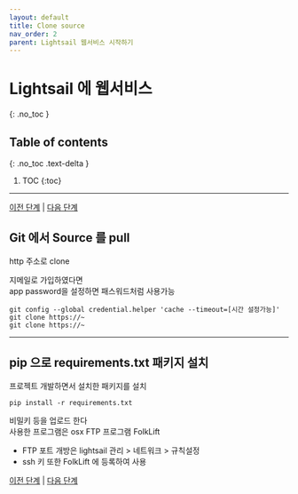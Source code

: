 ```yaml
---
layout: default
title: Clone source
nav_order: 2
parent: Lightsail 웹서비스 시작하기
---
```


# Lightsail 에 웹서비스
{: .no_toc }

## Table of contents
{: .no_toc .text-delta }

1. TOC
{:toc}

---
[이전 단계](../Lightsail_install_1) |
[다음 단계](../Lightsail_postgres_3)

## Git 에서 Source 를 pull
<div class="code-example" markdown="1">

http 주소로 clone

지메일로 가입하였다면  
app password을 설정하면 패스워드처럼 사용가능

</div>

```
git config --global credential.helper 'cache --timeout=[시간 설정가능]'
git clone https://~
git clone https://~
```

---

## pip 으로 requirements.txt 패키지 설치
<div class="code-example" markdown="1">

프로젝트 개발하면서 설치한 패키지를 설치

</div>

```
pip install -r requirements.txt
```

<div class="code-example" markdown="1">

비밀키 등을 업로드 한다  
사용한 프로그램은 osx FTP 프로그램 FolkLift  

- FTP 포트 개방은 lightsail 관리 > 네트워크 > 규칙설정
- ssh 키 또한 FolkLift 에 등록하여 사용

</div>


[이전 단계](../Lightsail_install_1) |
[다음 단계](../Lightsail_postgres_3)